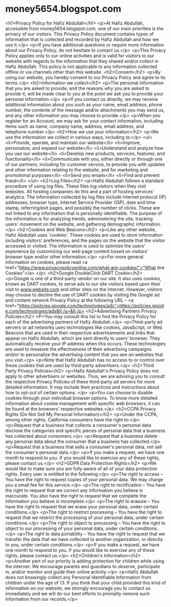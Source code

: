 # money5654.blogspot.com
&lt;h1>Privacy Policy for Hafiz Abdullah&lt;/h1>  &lt;p>At Hafiz Abdullah, accessible from money5654.blogspot.com, one of our main priorities is the privacy of our visitors. This Privacy Policy document contains types of information that is collected and recorded by Hafiz Abdullah and how we use it.&lt;/p>  &lt;p>If you have additional questions or require more information about our Privacy Policy, do not hesitate to contact us.&lt;/p>  &lt;p>This Privacy Policy applies only to our online activities and is valid for visitors to our website with regards to the information that they shared and/or collect in Hafiz Abdullah. This policy is not applicable to any information collected offline or via channels other than this website.  &lt;h2>Consent&lt;/h2>  &lt;p>By using our website, you hereby consent to our Privacy Policy and agree to its terms.&lt;/p>  &lt;h2>Information we collect&lt;/h2>  &lt;p>The personal information that you are asked to provide, and the reasons why you are asked to provide it, will be made clear to you at the point we ask you to provide your personal information.&lt;/p> &lt;p>If you contact us directly, we may receive additional information about you such as your name, email address, phone number, the contents of the message and/or attachments you may send us, and any other information you may choose to provide.&lt;/p> &lt;p>When you register for an Account, we may ask for your contact information, including items such as name, company name, address, email address, and telephone number.&lt;/p>  &lt;h2>How we use your information&lt;/h2>  &lt;p>We use the information we collect in various ways, including to:&lt;/p>  &lt;ul> &lt;li>Provide, operate, and maintain our website&lt;/li> &lt;li>Improve, personalize, and expand our website&lt;/li> &lt;li>Understand and analyze how you use our website&lt;/li> &lt;li>Develop new products, services, features, and functionality&lt;/li> &lt;li>Communicate with you, either directly or through one of our partners, including for customer service, to provide you with updates and other information relating to the website, and for marketing and promotional purposes&lt;/li> &lt;li>Send you emails&lt;/li> &lt;li>Find and prevent fraud&lt;/li> &lt;/ul>  &lt;h2>Log Files&lt;/h2>  &lt;p>Hafiz Abdullah follows a standard procedure of using log files. These files log visitors when they visit websites. All hosting companies do this and a part of hosting services' analytics. The information collected by log files include internet protocol (IP) addresses, browser type, Internet Service Provider (ISP), date and time stamp, referring/exit pages, and possibly the number of clicks. These are not linked to any information that is personally identifiable. The purpose of the information is for analyzing trends, administering the site, tracking users' movement on the website, and gathering demographic information.&lt;/p>  &lt;h2>Cookies and Web Beacons&lt;/h2>  &lt;p>Like any other website, Hafiz Abdullah uses 'cookies'. These cookies are used to store information including visitors' preferences, and the pages on the website that the visitor accessed or visited. The information is used to optimize the users' experience by customizing our web page content based on visitors' browser type and/or other information.&lt;/p>  &lt;p>For more general information on cookies, please read &lt;a href="https://www.privacypolicyonline.com/what-are-cookies/">"What Are Cookies"&lt;/a>.&lt;/p>  &lt;h2>Google DoubleClick DART Cookie&lt;/h2>  &lt;p>Google is one of a third-party vendor on our site. It also uses cookies, known as DART cookies, to serve ads to our site visitors based upon their visit to www.website.com and other sites on the internet. However, visitors may choose to decline the use of DART cookies by visiting the Google ad and content network Privacy Policy at the following URL – &lt;a href="https://policies.google.com/technologies/ads">https://policies.google.com/technologies/ads&lt;/a>&lt;/p>   &lt;h2>Advertising Partners Privacy Policies&lt;/h2>  &lt;P>You may consult this list to find the Privacy Policy for each of the advertising partners of Hafiz Abdullah.&lt;/p>  &lt;p>Third-party ad servers or ad networks uses technologies like cookies, JavaScript, or Web Beacons that are used in their respective advertisements and links that appear on Hafiz Abdullah, which are sent directly to users' browser. They automatically receive your IP address when this occurs. These technologies are used to measure the effectiveness of their advertising campaigns and/or to personalize the advertising content that you see on websites that you visit.&lt;/p>  &lt;p>Note that Hafiz Abdullah has no access to or control over these cookies that are used by third-party advertisers.&lt;/p>  &lt;h2>Third Party Privacy Policies&lt;/h2>  &lt;p>Hafiz Abdullah's Privacy Policy does not apply to other advertisers or websites. Thus, we are advising you to consult the respective Privacy Policies of these third-party ad servers for more detailed information. It may include their practices and instructions about how to opt-out of certain options. &lt;/p>  &lt;p>You can choose to disable cookies through your individual browser options. To know more detailed information about cookie management with specific web browsers, it can be found at the browsers' respective websites.&lt;/p>  &lt;h2>CCPA Privacy Rights (Do Not Sell My Personal Information)&lt;/h2>  &lt;p>Under the CCPA, among other rights, California consumers have the right to:&lt;/p> &lt;p>Request that a business that collects a consumer's personal data disclose the categories and specific pieces of personal data that a business has collected about consumers.&lt;/p> &lt;p>Request that a business delete any personal data about the consumer that a business has collected.&lt;/p> &lt;p>Request that a business that sells a consumer's personal data, not sell the consumer's personal data.&lt;/p> &lt;p>If you make a request, we have one month to respond to you. If you would like to exercise any of these rights, please contact us.&lt;/p>  &lt;h2>GDPR Data Protection Rights&lt;/h2>  &lt;p>We would like to make sure you are fully aware of all of your data protection rights. Every user is entitled to the following:&lt;/p> &lt;p>The right to access – You have the right to request copies of your personal data. We may charge you a small fee for this service.&lt;/p> &lt;p>The right to rectification – You have the right to request that we correct any information you believe is inaccurate. You also have the right to request that we complete the information you believe is incomplete.&lt;/p> &lt;p>The right to erasure – You have the right to request that we erase your personal data, under certain conditions.&lt;/p> &lt;p>The right to restrict processing – You have the right to request that we restrict the processing of your personal data, under certain conditions.&lt;/p> &lt;p>The right to object to processing – You have the right to object to our processing of your personal data, under certain conditions.&lt;/p> &lt;p>The right to data portability – You have the right to request that we transfer the data that we have collected to another organization, or directly to you, under certain conditions.&lt;/p> &lt;p>If you make a request, we have one month to respond to you. If you would like to exercise any of these rights, please contact us.&lt;/p>  &lt;h2>Children's Information&lt;/h2>  &lt;p>Another part of our priority is adding protection for children while using the internet. We encourage parents and guardians to observe, participate in, and/or monitor and guide their online activity.&lt;/p>  &lt;p>Hafiz Abdullah does not knowingly collect any Personal Identifiable Information from children under the age of 13. If you think that your child provided this kind of information on our website, we strongly encourage you to contact us immediately and we will do our best efforts to promptly remove such information from our records.&lt;/p>
